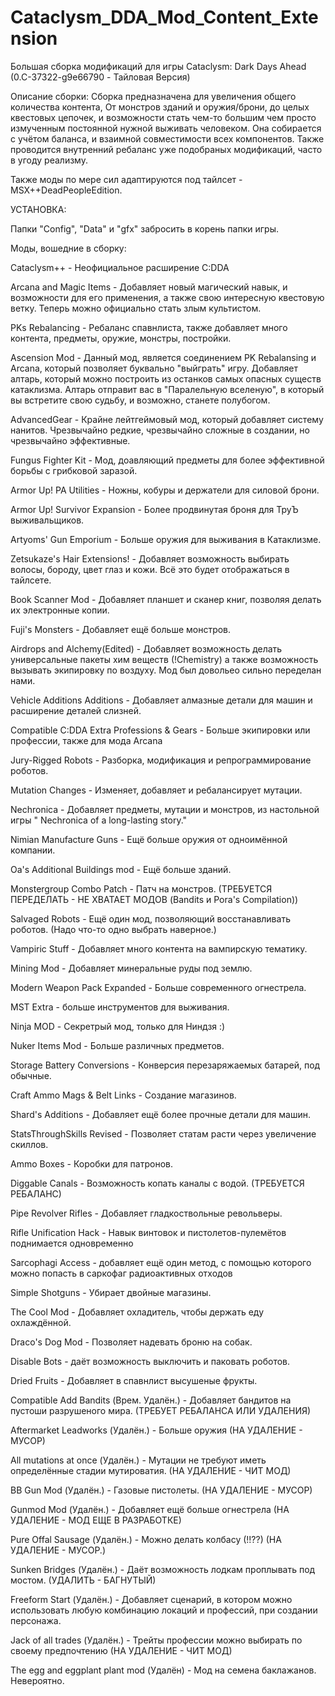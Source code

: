 # Cataclysm_DDA_Mod_Content_Extension

Большая сборка модификаций для игры Cataclysm: Dark Days Ahead (0.C-37322-g9e66790 - Тайловая Версия)

Описание сборки:
  Сборка предназначена для увеличения общего количества контента, От монстров зданий и оружия/брони, до целых квестовых цепочек, и возможности стать чем-то большим чем просто измученным постоянной нужной выживать человеком. Она собирается с учётом баланса, и взаимной совместимости всех компонентов. Также проводится внутренний ребаланс уже подобраных модификаций, часто в угоду реализму.
  
Также моды по мере сил адаптируются под тайлсет - MSX++DeadPeopleEdition.


УСТАНОВКА:

Папки "Config", "Data" и "gfx" забросить в корень папки игры.



  
Моды, вошедние в сборку:

  Cataclysm++ - Неофициальное расширение C:DDA
  
  Arcana and Magic Items - Добавляет новый магический навык, и возможности для его применения, а также свою интересную квестовую ветку. Теперь можно официально стать злым культистом.
  
  PKs Rebalancing - Ребаланс спавнлиста, также добавляет много контента, предметы, оружие, монстры, постройки.
  
   Ascension Mod - Данный мод, является соединением PK Rebalansing и Arcana, который позволяет буквально "выйграть" игру. Добавляет алтарь, который можно построить из останков самых опасных существ катаклизма. Алтарь отправит вас в "Паралельную вселеную", в который вы встретите свою судьбу, и возможно, станете полубогом.

  AdvancedGear - Крайне лейтгеймовый мод, который добавляет систему нанитов. Чрезвычайно редкие, чрезвычайно сложные в создании, но чрезвычайно эффективные.
  
  Fungus Fighter Kit - Мод, доавляющий предметы для более эффективной борьбы с грибковой заразой.
  
  Armor Up! PA Utilities - Ножны, кобуры и держатели для силовой брони.
  
  Armor Up! Survivor Expansion - Более продвинутая броня для ТруЪ выживальщиков.
  
  Artyoms' Gun Emporium - Больше оружия для выживания в Катаклизме.
  
   Zetsukaze's Hair Extensions! - Добавляет возможность выбирать волосы, бороду, цвет глаз и кожи. Всё это будет отображаться в тайлсете.
  
  Book Scanner Mod - Добавляет планшет и сканер книг, позволяя делать их электронные копии.
 
  Fuji's Monsters - Добавляет ещё больше монстров.
  
  Airdrops and Alchemy(Edited) - Добавляет возможность делать универсальные пакеты хим веществ (!Сhemistry) а также возможность вызывать экипировку по воздуху. Мод был довольео сильно переделан нами.
  
  Vehicle Additions Additions - Добавляет алмазные детали для машин и расширение деталей слизней.
  
  Compatible C:DDA Extra Professions & Gears - Больше экипировки или профессии, также для мода Arcana
  
  Jury-Rigged Robots - Разборка, модификация и репрограммирование роботов.
  
  Mutation Changes - Изменяет, добавляет и ребалансирует мутации.
  
  Nechronica - Добавляет предметы, мутации и монстров, из настольной игры " Nechronica of a long-lasting story."
  
  Nimian Manufacture Guns - Ещё больше оружия от одноимённой компании.
  
  Oa's Additional Buildings mod - Ещё больше зданий.
  
  Monstergroup Combo Patch - Патч на монстров. (ТРЕБУЕТСЯ ПЕРЕДЕЛАТЬ - НЕ ХВАТАЕТ МОДОВ (Bandits и Pora's Compilation))
  
  Salvaged Robots - Ещё один мод, позволяющий восстанавливать роботов. (Надо что-то одно выбрать наверное.)
  
  Vampiric Stuff - Добавляет много контента на вампирскую тематику.
  
  Mining Mod - Добавляет минеральные руды под землю.
  
  Modern Weapon Pack Expanded - Больше современного огнестрела.
  
  MST Extra - больше инструментов для выживания.
  
  Ninja MOD - Секретрый мод, только для Ниндзя :)
  
  Nuker Items Mod - Больше различных предметов.
  
  Storage Battery Conversions - Конверсия перезаряжаемых батарей, под обычные.
  
  Craft Ammo Mags & Belt Links - Создание магазинов.
  
  Shard's Additions - Добавляет ещё более прочные детали для машин.
  
  StatsThroughSkills Revised - Позволяет статам расти через увеличение скиллов.
  
  Ammo Boxes - Коробки для патронов.
  
  Diggable Canals - Возможность копать каналы с водой. (ТРЕБУЕТСЯ РЕБАЛАНС)
  
  Pipe Revolver Rifles - Добавляет гладкоствольные револьверы.
  
  Rifle Unification Hack - Навык винтовок и пистолетов-пулемётов поднимается одновременно
  
  Sarcophagi Access - добавляет ещё один метод, с помощью которого можно попасть в саркофаг радиоактивных отходов
  
  Simple Shotguns - Убирает двойные магазины.
  
  The Cool Mod - Добавляет охладитель, чтобы держать еду охлаждённой.
  
  Draco's Dog Mod - Позволяет надевать броню на собак.
  
  Disable Bots - даёт возможность выключить и паковать роботов.
  
  Dried Fruits - Добавляет в спавнлист высушеные фрукты.
  
  Compatible Add Bandits (Врем. Удалён.) - Добавляет бандитов на пустоши разрушеного мира. (ТРЕБУЕТ РЕБАЛАНСА ИЛИ УДАЛЕНИЯ)
  
  Aftermarket Leadworks (Удалён.) - Больше оружия (НА УДАЛЕНИЕ - МУСОР)
  
  All mutations at once (Удалён.) - Мутации не требуют иметь определённые стадии мутироватия. (НА УДАЛЕНИЕ - ЧИТ МОД)
  
  BB Gun Mod (Удалён.) - Газовые пистолеты. (НА УДАЛЕНИЕ - МУСОР)
  
  Gunmod Mod (Удалён.) - Добавляет ещё больше огнестрела (НА УДАЛЕНИЕ - МОД ЕЩЕ В РАЗРАБОТКЕ)
  
  Pure Offal Sausage (Удалён.) - Можно делать колбасу (!!??) (НА УДАЛЕНИЕ - МУСОР.)
  
  Sunken Bridges (Удалён.) - Даёт возможность лодкам проплывать под мостом. (УДАЛИТЬ - БАГНУТЫЙ)
  
  Freeform Start (Удалён.) - Добавляет сценарий, в котором можно использовать любую комбинацию локаций и профессий, при создании персонажа.
  
  Jack of all trades (Удалён.) - Трейты профессии можно выбирать по своему предпочтению (НА УДАЛЕНИЕ - ЧИТ МОД)
   
  The egg and eggplant plant mod (Удалён) - Мод на семена баклажанов. Невероятно.
  
